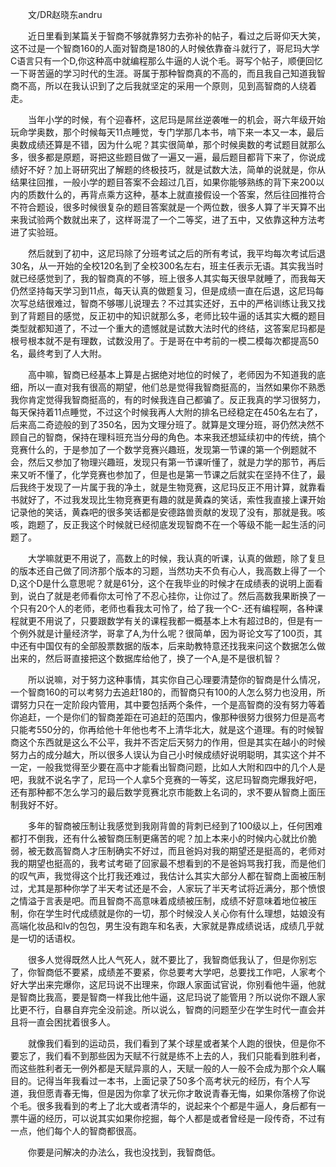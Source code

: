 　　文/DR赵晓东andru

　　近日里看到某篇关于智商不够就靠努力去弥补的帖子，看过之后哥仰天大笑，这不过是一个智商160的人面对智商是180的人时候依靠奋斗就行了，哥尼玛大学C语言只有一个D,你这种高中就编程那么牛逼的人说个毛。哥写个帖子，顺便回忆一下哥苦逼的学习时代的生涯。哥属于那种智商真的不高的，而且我自己知道我智商不高，所以在我认识到了之后我就坚定的采用一个原则，见到高智商的人绕着走。

　　当年小学的时候，有个迎春杯，这尼玛是屌丝逆袭唯一的机会，哥六年级开始玩命学奥数，那个时候每天11点睡觉，专门学那几本书，啃下来一本又一本，最后奥数成绩还算是不错，因为什么呢？其实很简单，那个时候奥数的考试题目就那么多，很多都是原题，哥把这些题目做了一遍又一遍，最后题目都背下来了，你说成绩好不好？加上哥研究出了解题的终极技巧，就是试数大法，简单的说就是，你从结果往回推，一般小学的题目答案不会超过几百，如果你能够熟练的背下来200以内的质数什么的，再背点乘方这种，基本上就直接假设一个答案，然后往回推符合不符合题设，很多时候很复杂的题目答案就是一个两位数，很多人算了半天算不出来我试验两个数就出来了，这样哥混了一个二等奖，进了五中，又依靠这种方法考进了实验班。

　　然后就到了初中，这尼玛除了分班考试之后的所有考试，我平均每次考试后退30名，从一开始的全校120名到了全校300名左右，班主任表示无语。其实我当时就已经感觉到了，我的智商真的不够，班上很多人其实每天很早就睡了，而我每天仍然坚持每天学习到11点，每天认真的做题复习，但是成绩一直在后退，这尼玛每次写总结很难过，智商不够哪儿说理去？不过其实还好，五中的严格训练让我又找到了背题目的感觉，反正初中的知识就那么多，老师比较牛逼的话其实大概的题目类型就都知道了，不过一个重大的遗憾就是试数大法时代的终结，这答案尼玛都是根号根本就不是有理数，试数没用了。于是哥在中考前的一模二模每次都提高50名，最终考到了人大附。

　　高中嘛，智商已经基本上算是占据绝对地位的时候了，老师因为不知道我的底细，所以一直对我有很高的期望，他们总是觉得我智商挺高的，当然如果你不熟悉我你肯定觉得我智商挺高的，有的时候我连自己都骗了。反正我真的学习很努力，每天保持着11点睡觉，不过这个时候我再人大附的排名已经稳定在450名左右了，后来高二奇迹般的到了350名，因为文理分班了。就算是文理分班，哥仍然决然不顾自己的智商，保持在理科班充当分母的角色。本来我还想延续初中的传统，搞个竞赛什么的，于是参加了一个数学竞赛兴趣班，发现第一节课的第一个例题就不会，然后又参加了物理兴趣班，发现只有第一节课听懂了，就是力学的那节，再后来又听不懂了，化学竞赛也参加了，但是也是第一节课之后就实在坚持不住了，最后我终于发现了一片属于我的净土，就是生物竞赛，这尼玛反正不用计算，就靠看书就好了，不过我发现比生物竞赛更有趣的就是黄森的笑话，索性我直接上课开始记录他的笑话，黄森吧的很多笑话都是安德路兽贡献的发现了没有，那就是我。咳咳，跑题了，反正我这个时候就已经彻底发现智商不在一个等级不能一起生活的问题了。

　　大学嘛就更不用说了，高数上的时候，我认真的听课，认真的做题，除了复旦的版本还自己做了同济那个版本的习题，当然功夫不负有心人，我高数上得了一个D,这个D是什么意思呢？就是61分，这个在我毕业的时候才在成绩表的说明上面看到，说白了就是老师看你太可怜了不忍心挂你，让你过了。然后高数我果断换了一个只有20个人的老师，老师也看我太可怜了，给了我一个C-.还有编程啊，各种课程就更不用说了，只要跟数学有关的课程我都一概基本上木有超过B的，但是有一个例外就是计量经济学，哥拿了A,为什么呢？很简单，因为哥论文写了100页，其中还有中国仅有的全部股票数据的版本，后来助教特意还找我来问这个数据怎么做出来的，然后哥直接把这个数据库给他了，换了一个A,是不是很机智？

　　所以说嘛，对于努力这种事情，其实你自己心理要清楚你的智商是什么情况，一个智商160的可以考努力去追赶180的，而智商只有100的人怎么努力也没用，所谓努力只在一定阶段内管用，其中要包括两个条件，一个是高智商的没有努力等着你追赶，一个是你们的智商差距在可追赶的范围内，像那种很努力很努力但是高考只能考550分的，你再给他十年他也考不上清华北大，就是这个道理。有的时候智商这个东西就是这么不公平，我并不否定后天努力的作用，但是其实在越小的时候努力占的成分越大，所以很多人误认为自己小时候成绩好说明聪明，其实这个并不一定，一般我觉得至少要在高中才能看出智商问题，比如人大附和四中的几个人是吧，我就不说名字了，尼玛一个人拿5个竞赛的一等奖，这尼玛智商完爆我好吧，还有那种都不怎么学习的最后数学竞赛北京市能数上名词的，求不要从智商上面压制我好不好。

　　多年的智商被压制让我感觉到我刚背兽的背刺已经到了100级以上，任何困难都打不倒我，还有什么被智商压制更痛苦的呢？加上本来小的时候内心就比价脆弱，被无数高智商人才压制确实不好过，而且爸妈对我的期望还是挺高的，老师对我的期望也挺高的，我考试考砸了回家最不想看到的不是爸妈骂我打我，而是他们的叹气声，我觉得这个比打我还难过，我估计么其实大部分人都在智商上面被压制过，尤其是那种你学了半天考试还是不会，人家玩了半天考试将近满分，那个愤恨之情溢于言表是吧。而且智商不高意味着成绩被压制，成绩不好意味着地位被压制，你在学生时代成绩就是你的一切，那个时候没人关心你有什么理想，姑娘没有高端化妆品和lv的包包，男生没有跑车和名表，大家就是靠成绩说话，成绩几乎就是一切的话语权。

　　很多人觉得既然人比人气死人，就不要比了，我智商低我认了，但是你别忘了，你智商低不要紧，成绩差不要紧，你总要考大学吧，总要找工作吧，人家考个好大学出来完爆你，这尼玛说不出理来，你跟人家面试官说，你别看他牛逼，他就是智商比我高，要是智商一样我比他牛逼，这尼玛说了能管用？所以说你不跟人家比更不行，自暴自弃完全没前途。所以说么，智商的问题至少在学生时代一直会并且将一直会困扰着很多人。

　　就像我们看到的运动员，我们看到了某个球星或者某个人跑的很快，但是你不要忘了，我们看不到那些因为天赋不行就是练不上去的人，我们只能看到胜利者，而这些胜利者无一例外都是天赋异禀的人，天赋一般的人一般不会成为那个众人瞩目的。记得当年我看过一本书，上面记录了50多个高考状元的经历，有个人写道，我但愿青春无悔，但是因为你拿了状元你才敢说青春无悔，如果你落榜了你说个毛。很多我看到的考上了北大或者清华的，说起来个个都是牛逼人，身后都有一票牛逼的经历，可以说其实如果你挖掘，每个人都是或者曾经是一段传奇，不过有一点，他们每个人的智商都很高。

　　你要是问解决的办法么，我也没找到，我智商低。